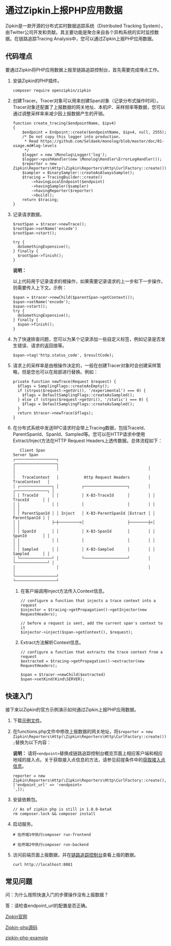 # 通过Zipkin上报PHP应用数据

Zipkin是一款开源的分布式实时数据追踪系统（Distributed Tracking System），由Twitter公司开发和贡献。其主要功能是聚合来自各个异构系统的实时监控数据。在链路追踪Tracing Analysis中，您可以通过Zipkin上报PHP应用数据。





## 代码埋点

要通过Zipkin将PHP应用数据上报至链路追踪控制台，首先需要完成埋点工作。

1.  安装Zipkin的PHP插件。

    ```
    composer require openzipkin/zipkin
    ```

2.  创建Tracer。Tracer对象可以用来创建Span对象（记录分布式操作时间）。Tracer对象还配置了上报数据的网关地址、本机IP、采样频率等数据，您可以通过调整采样率来减少因上报数据产生的开销。

    ```
    function create_tracing($endpointName, $ipv4)
    {
        $endpoint = Endpoint::create($endpointName, $ipv4, null, 2555);
        /* Do not copy this logger into production.
         * Read https://github.com/Seldaek/monolog/blob/master/doc/01-usage.md#log-levels
         */
        $logger = new \Monolog\Logger('log');
        $logger->pushHandler(new \Monolog\Handler\ErrorLogHandler());
        $reporter = new Zipkin\Reporters\Http(\Zipkin\Reporters\Http\CurlFactory::create());
        $sampler = BinarySampler::createAsAlwaysSample();
        $tracing = TracingBuilder::create()
            ->havingLocalEndpoint($endpoint)
            ->havingSampler($sampler)
            ->havingReporter($reporter)
            ->build();
        return $tracing;
    }   
    ```

3.  记录请求数据。

    ```
    $rootSpan = $tracer->newTrace();
    $rootSpan->setName('encode')
    $rootSpan->start();
    
    try {
      doSomethingExpensive();
    } finally {
      $rootSpan->finish();
    }
    ```

    **说明：**

    以上代码用于记录请求的根操作，如果需要记录请求的上一步和下一步操作，则需要传入上下文。示例：

    ```
    $span = $tracer->newChild($parentSpan->getContext());
    $span->setName('encode');
    $span->start();
    try {
      doSomethingExpensive();
    } finally {
      $span->finish();
    }
    ```

4.  为了快速排查问题，您可以为某个记录添加一些自定义标签，例如记录是否发生错误、请求的返回值等。

    ```
    $span->tag('http.status_code', $resultCode);
    ```

5.  请求上的采样率是由根操作决定的，一般在创建Tracer对象时会创建采样策略，但是您也可以在局部进行替换。例如：

    ```
    private function newTrace(Request $request) {
      $flags = SamplingFlags::createAsEmpty();
      if (strpos($request->getUri(), '/experimental') === 0) {
        $flags = DefaultSamplingFlags::createAsSampled();
      } else if (strpos($request->getUri(), '/static') === 0) {
        $flags = DefaultSamplingFlags::createAsSampled();
      }
      return $tracer->newTrace($flags);
    }
    ```

6.  在分布式系统中发送RPC请求时会带上Tracing数据，包括TraceId、ParentSpanId、SpanId、Sampled等。您可以在HTTP请求中使用Extract/Inject方法在HTTP Request Headers上透传数据。总体流程如下：

    ```
       Client Span                                                Server Span
    ┌──────────────────┐                                       ┌──────────────────┐
    │                  │                                       │                  │
    │   TraceContext   │           Http Request Headers        │   TraceContext   │
    │ ┌──────────────┐ │          ┌───────────────────┐        │ ┌──────────────┐ │
    │ │ TraceId      │ │          │ X-B3-TraceId      │        │ │ TraceId      │ │
    │ │              │ │          │                   │        │ │              │ │
    │ │ ParentSpanId │ │ Inject   │ X-B3-ParentSpanId │Extract │ │ ParentSpanId │ │
    │ │              ├─┼─────────>│                   ├────────┼>│              │ │
    │ │ SpanId       │ │          │ X-B3-SpanId       │        │ │ SpanId       │ │
    │ │              │ │          │                   │        │ │              │ │
    │ │ Sampled      │ │          │ X-B3-Sampled      │        │ │ Sampled      │ │
    │ └──────────────┘ │          └───────────────────┘        │ └──────────────┘ │
    │                  │                                       │                  │
    └──────────────────┘                                       └──────────────────┘
    ```

    1.  在客户端调用Inject方法传入Context信息。

        ```
        // configure a function that injects a trace context into a request
        $injector = $tracing->getPropagation()->getInjector(new RequestHeaders);
        
        // before a request is sent, add the current span's context to it
        $injector->inject($span->getContext(), $request);
        ```

    2.  Extract方法解析Context信息。

        ```
        // configure a function that extracts the trace context from a request
        $extracted = $tracing->getPropagation()->extractor(new RequestHeaders);
        
        $span = $tracer->newChild($extracted)
        $span->setKind(Kind\SERVER);
        ```


## 快速入门

接下来以Zipkin的官方示例演示如何通过Zipkin上报PHP应用数据。

1.  下载[示例文件](https://github.com/openzipkin/zipkin-php-example/archive/master.zip)。

2.  在functions.php文件中修改上报数据的网关地址，将`$reporter = new Zipkin\Reporters\Http(\Zipkin\Reporters\Http\CurlFactory::create());`替换为以下内容：

    **说明：** 请将`<endpoint>`替换成链路追踪控制台概览页面上相应客户端和相应地域的接入点。关于获取接入点信息的方法，请参见前提条件中的[获取接入点信息](#tab2)。

    ```
    reporter = new Zipkin\Reporters\Http(\Zipkin\Reporters\Http\CurlFactory::create(), 
    ['endpoint_url' => '<endpoint>
    ',]);
    ```

3.  安装依赖包。

    ```
    // As of zipkin php is still in 1.0.0-betaX
    rm composer.lock && composer install
    ```

4.  启动服务。

    ```
    # 在终端1中执行composer run-frontend
    
    # 在终端2中执行composer run-backend
    ```

5.  访问前端页面上报数据，并在[链路追踪控制台](https://tracing-analysis.console.aliyun.com/)查看上报的数据。

    ```
    curl http://localhost:8081
    ```


## 常见问题

问：为什么按照快速入门的步骤操作没有上报数据？

答：请检查endpoint\_url的配置是否正确。

[Zipkin官网](https://zipkin.io/)

[Zipkin-php源码](https://github.com/openzipkin/zipkin-php)

[zipkin-php-example](https://github.com/openzipkin/zipkin-php-example)

